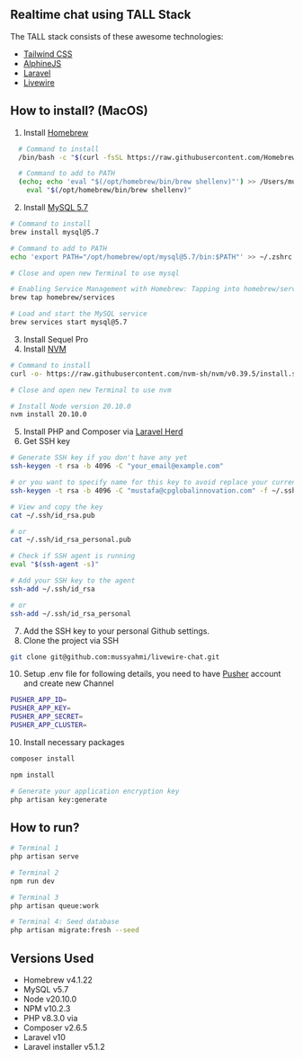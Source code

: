 ## Realtime chat using TALL Stack

The TALL stack consists of these awesome technologies:
- [Tailwind CSS](https://tailwindcss.com/)
- [AlphineJS](https://alpinejs.dev/)
- [Laravel](https://laravel.com/)
- [Livewire](https://laravel-livewire.com/)

## How to install? (MacOS)

1. Install [Homebrew](https://brew.sh/)
```bash
  # Command to install
  /bin/bash -c "$(curl -fsSL https://raw.githubusercontent.com/Homebrew/install/HEAD/install.sh)"

  # Command to add to PATH
  (echo; echo 'eval "$(/opt/homebrew/bin/brew shellenv)"') >> /Users/mussyahmi/.zprofile
    eval "$(/opt/homebrew/bin/brew shellenv)"
```
2. Install [MySQL 5.7](https://gist.github.com/wpconsulate/40469bfdafad9fdd0afc3e260a5586a7)
```bash
# Command to install
brew install mysql@5.7

# Command to add to PATH
echo 'export PATH="/opt/homebrew/opt/mysql@5.7/bin:$PATH"' >> ~/.zshrc

# Close and open new Terminal to use mysql

# Enabling Service Management with Homebrew: Tapping into homebrew/services
brew tap homebrew/services

# Load and start the MySQL service
brew services start mysql@5.7
```
3. Install Sequel Pro
4. Install [NVM](https://github.com/nvm-sh/nvm)
```bash
# Command to install
curl -o- https://raw.githubusercontent.com/nvm-sh/nvm/v0.39.5/install.sh | bash

# Close and open new Terminal to use nvm

# Install Node version 20.10.0
nvm install 20.10.0
```
5. Install PHP and Composer via [Laravel Herd](https://herd.laravel.com/)
6. Get SSH key
```bash
# Generate SSH key if you don't have any yet
ssh-keygen -t rsa -b 4096 -C "your_email@example.com"

# or you want to specify name for this key to avoid replace your current key
ssh-keygen -t rsa -b 4096 -C "mustafa@cpglobalinnovation.com" -f ~/.ssh/id_rsa_personal

# View and copy the key
cat ~/.ssh/id_rsa.pub

# or
cat ~/.ssh/id_rsa_personal.pub

# Check if SSH agent is running
eval "$(ssh-agent -s)"

# Add your SSH key to the agent
ssh-add ~/.ssh/id_rsa

# or
ssh-add ~/.ssh/id_rsa_personal
```
7. Add the SSH key to your personal Github settings.
8. Clone the project via SSH
```bash
git clone git@github.com:mussyahmi/livewire-chat.git
```
10. Setup .env file for following details, you need to have [Pusher](https://pusher.com/) account and create new Channel
```bash
PUSHER_APP_ID=
PUSHER_APP_KEY=
PUSHER_APP_SECRET=
PUSHER_APP_CLUSTER=
```
10. Install necessary packages
```bash
composer install

npm install

# Generate your application encryption key
php artisan key:generate
```

## How to run?
```bash
# Terminal 1
php artisan serve

# Terminal 2
npm run dev

# Terminal 3
php artisan queue:work

# Terminal 4: Seed database
php artisan migrate:fresh --seed
```

## Versions Used
- Homebrew v4.1.22
- MySQL v5.7
- Node v20.10.0
- NPM v10.2.3
- PHP v8.3.0 via
- Composer v2.6.5
- Laravel v10
- Laravel installer v5.1.2
